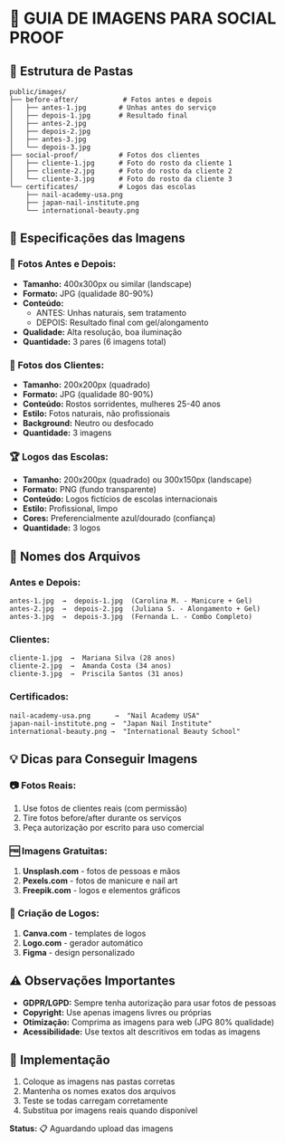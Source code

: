 # 📸 GUIA DE IMAGENS PARA SOCIAL PROOF

## 📁 Estrutura de Pastas

```
public/images/
├── before-after/           # Fotos antes e depois
│   ├── antes-1.jpg        # Unhas antes do serviço
│   ├── depois-1.jpg       # Resultado final
│   ├── antes-2.jpg
│   ├── depois-2.jpg
│   ├── antes-3.jpg
│   └── depois-3.jpg
├── social-proof/          # Fotos dos clientes
│   ├── cliente-1.jpg      # Foto do rosto da cliente 1
│   ├── cliente-2.jpg      # Foto do rosto da cliente 2
│   └── cliente-3.jpg      # Foto do rosto da cliente 3
└── certificates/          # Logos das escolas
    ├── nail-academy-usa.png
    ├── japan-nail-institute.png
    └── international-beauty.png
```

## 🎯 Especificações das Imagens

### **📸 Fotos Antes e Depois:**
- **Tamanho:** 400x300px ou similar (landscape)
- **Formato:** JPG (qualidade 80-90%)
- **Conteúdo:** 
  - ANTES: Unhas naturais, sem tratamento
  - DEPOIS: Resultado final com gel/alongamento
- **Qualidade:** Alta resolução, boa iluminação
- **Quantidade:** 3 pares (6 imagens total)

### **👤 Fotos dos Clientes:**
- **Tamanho:** 200x200px (quadrado)
- **Formato:** JPG (qualidade 80-90%)
- **Conteúdo:** Rostos sorridentes, mulheres 25-40 anos
- **Estilo:** Fotos naturais, não profissionais
- **Background:** Neutro ou desfocado
- **Quantidade:** 3 imagens

### **🏆 Logos das Escolas:**
- **Tamanho:** 200x200px (quadrado) ou 300x150px (landscape)
- **Formato:** PNG (fundo transparente)
- **Conteúdo:** Logos fictícios de escolas internacionais
- **Estilo:** Profissional, limpo
- **Cores:** Preferencialmente azul/dourado (confiança)
- **Quantidade:** 3 logos

## 🎨 Nomes dos Arquivos

### **Antes e Depois:**
```
antes-1.jpg  →  depois-1.jpg  (Carolina M. - Manicure + Gel)
antes-2.jpg  →  depois-2.jpg  (Juliana S. - Alongamento + Gel) 
antes-3.jpg  →  depois-3.jpg  (Fernanda L. - Combo Completo)
```

### **Clientes:**
```
cliente-1.jpg  →  Mariana Silva (28 anos)
cliente-2.jpg  →  Amanda Costa (34 anos)
cliente-3.jpg  →  Priscila Santos (31 anos)
```

### **Certificados:**
```
nail-academy-usa.png      →  "Nail Academy USA"
japan-nail-institute.png →  "Japan Nail Institute"  
international-beauty.png →  "International Beauty School"
```

## 💡 Dicas para Conseguir Imagens

### **📷 Fotos Reais:**
1. Use fotos de clientes reais (com permissão)
2. Tire fotos before/after durante os serviços
3. Peça autorização por escrito para uso comercial

### **🆓 Imagens Gratuitas:**
1. **Unsplash.com** - fotos de pessoas e mãos
2. **Pexels.com** - fotos de manicure e nail art
3. **Freepik.com** - logos e elementos gráficos

### **🎨 Criação de Logos:**
1. **Canva.com** - templates de logos
2. **Logo.com** - gerador automático
3. **Figma** - design personalizado

## ⚠️ Observações Importantes

- **GDPR/LGPD:** Sempre tenha autorização para usar fotos de pessoas
- **Copyright:** Use apenas imagens livres ou próprias
- **Otimização:** Comprima as imagens para web (JPG 80% qualidade)
- **Acessibilidade:** Use textos alt descritivos em todas as imagens

## 🚀 Implementação

1. Coloque as imagens nas pastas corretas
2. Mantenha os nomes exatos dos arquivos
3. Teste se todas carregam corretamente
4. Substitua por imagens reais quando disponível

**Status:** 📋 Aguardando upload das imagens
